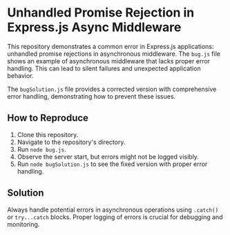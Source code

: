 # Unhandled Promise Rejection in Express.js Async Middleware

This repository demonstrates a common error in Express.js applications: unhandled promise rejections in asynchronous middleware.  The `bug.js` file shows an example of asynchronous middleware that lacks proper error handling.  This can lead to silent failures and unexpected application behavior.

The `bugSolution.js` file provides a corrected version with comprehensive error handling, demonstrating how to prevent these issues.

## How to Reproduce

1. Clone this repository.
2. Navigate to the repository's directory.
3. Run `node bug.js`.
4. Observe the server start, but errors might not be logged visibly.
5. Run `node bugSolution.js` to see the fixed version with proper error handling.

## Solution

Always handle potential errors in asynchronous operations using `.catch()` or `try...catch` blocks.  Proper logging of errors is crucial for debugging and monitoring.